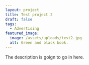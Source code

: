 ```yaml
---
layout: project
title: Test project 2
draft: false
tags:
  - Advertising
featured_image:
  image: /assets/uploads/test2.jpg
  alt: Green and black book.
---
```

The description is goign to go in here.